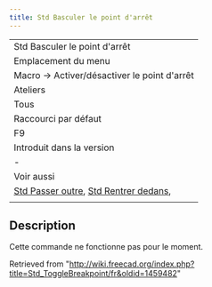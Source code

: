 ```yaml
---
title: Std Basculer le point d'arrêt
---
```

|  |
| --- |
| Std Basculer le point d'arrêt |
| Emplacement du menu |
| Macro → Activer/désactiver le point d'arrêt |
| Ateliers |
| Tous |
| Raccourci par défaut |
| F9 |
| Introduit dans la version |
| - |
| Voir aussi |
| [Std Passer outre](/Std_MacroStepOver/fr "Std MacroStepOver/fr"), [Std Rentrer dedans](/Std_MacroStepInto/fr "Std MacroStepInto/fr"), |
|  |

## Description

Cette commande ne fonctionne pas pour le moment.

Retrieved from "<http://wiki.freecad.org/index.php?title=Std_ToggleBreakpoint/fr&oldid=1459482>"